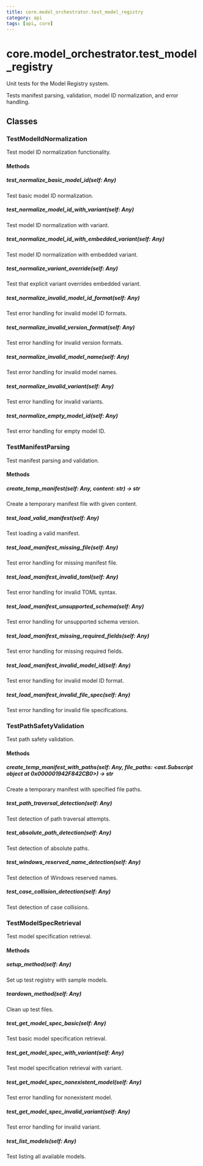 ```yaml
---
title: core.model_orchestrator.test_model_registry
category: api
tags: [api, core]
---
```


# core.model_orchestrator.test_model_registry

Unit tests for the Model Registry system.

Tests manifest parsing, validation, model ID normalization, and error handling.

## Classes

### TestModelIdNormalization

Test model ID normalization functionality.

#### Methods

##### test_normalize_basic_model_id(self: Any)

Test basic model ID normalization.

##### test_normalize_model_id_with_variant(self: Any)

Test model ID normalization with variant.

##### test_normalize_model_id_with_embedded_variant(self: Any)

Test model ID normalization with embedded variant.

##### test_normalize_variant_override(self: Any)

Test that explicit variant overrides embedded variant.

##### test_normalize_invalid_model_id_format(self: Any)

Test error handling for invalid model ID formats.

##### test_normalize_invalid_version_format(self: Any)

Test error handling for invalid version formats.

##### test_normalize_invalid_model_name(self: Any)

Test error handling for invalid model names.

##### test_normalize_invalid_variant(self: Any)

Test error handling for invalid variants.

##### test_normalize_empty_model_id(self: Any)

Test error handling for empty model ID.

### TestManifestParsing

Test manifest parsing and validation.

#### Methods

##### create_temp_manifest(self: Any, content: str) -> str

Create a temporary manifest file with given content.

##### test_load_valid_manifest(self: Any)

Test loading a valid manifest.

##### test_load_manifest_missing_file(self: Any)

Test error handling for missing manifest file.

##### test_load_manifest_invalid_toml(self: Any)

Test error handling for invalid TOML syntax.

##### test_load_manifest_unsupported_schema(self: Any)

Test error handling for unsupported schema version.

##### test_load_manifest_missing_required_fields(self: Any)

Test error handling for missing required fields.

##### test_load_manifest_invalid_model_id(self: Any)

Test error handling for invalid model ID format.

##### test_load_manifest_invalid_file_spec(self: Any)

Test error handling for invalid file specifications.

### TestPathSafetyValidation

Test path safety validation.

#### Methods

##### create_temp_manifest_with_paths(self: Any, file_paths: <ast.Subscript object at 0x000001942F842CB0>) -> str

Create a temporary manifest with specified file paths.

##### test_path_traversal_detection(self: Any)

Test detection of path traversal attempts.

##### test_absolute_path_detection(self: Any)

Test detection of absolute paths.

##### test_windows_reserved_name_detection(self: Any)

Test detection of Windows reserved names.

##### test_case_collision_detection(self: Any)

Test detection of case collisions.

### TestModelSpecRetrieval

Test model specification retrieval.

#### Methods

##### setup_method(self: Any)

Set up test registry with sample models.

##### teardown_method(self: Any)

Clean up test files.

##### test_get_model_spec_basic(self: Any)

Test basic model specification retrieval.

##### test_get_model_spec_with_variant(self: Any)

Test model specification retrieval with variant.

##### test_get_model_spec_nonexistent_model(self: Any)

Test error handling for nonexistent model.

##### test_get_model_spec_invalid_variant(self: Any)

Test error handling for invalid variant.

##### test_list_models(self: Any)

Test listing all available models.

